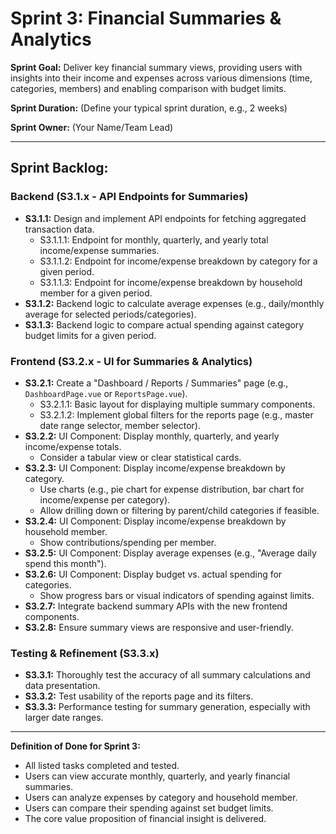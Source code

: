 # Sprint 3: Financial Summaries & Analytics

**Sprint Goal:** Deliver key financial summary views, providing users with insights into their income and expenses across various dimensions (time, categories, members) and enabling comparison with budget limits.

**Sprint Duration:** (Define your typical sprint duration, e.g., 2 weeks)

**Sprint Owner:** (Your Name/Team Lead)

---

## Sprint Backlog:

### Backend (S3.1.x - API Endpoints for Summaries)
- **S3.1.1:** Design and implement API endpoints for fetching aggregated transaction data.
    -   S3.1.1.1: Endpoint for monthly, quarterly, and yearly total income/expense summaries.
    -   S3.1.1.2: Endpoint for income/expense breakdown by category for a given period.
    -   S3.1.1.3: Endpoint for income/expense breakdown by household member for a given period.
- **S3.1.2:** Backend logic to calculate average expenses (e.g., daily/monthly average for selected periods/categories).
- **S3.1.3:** Backend logic to compare actual spending against category budget limits for a given period.

### Frontend (S3.2.x - UI for Summaries & Analytics)
- **S3.2.1:** Create a "Dashboard / Reports / Summaries" page (e.g., `DashboardPage.vue` or `ReportsPage.vue`).
    -   S3.2.1.1: Basic layout for displaying multiple summary components.
    -   S3.2.1.2: Implement global filters for the reports page (e.g., master date range selector, member selector).
- **S3.2.2:** UI Component: Display monthly, quarterly, and yearly income/expense totals.
    -   Consider a tabular view or clear statistical cards.
- **S3.2.3:** UI Component: Display income/expense breakdown by category.
    -   Use charts (e.g., pie chart for expense distribution, bar chart for income/expense per category).
    -   Allow drilling down or filtering by parent/child categories if feasible.
- **S3.2.4:** UI Component: Display income/expense breakdown by household member.
    -   Show contributions/spending per member.
- **S3.2.5:** UI Component: Display average expenses (e.g., "Average daily spend this month").
- **S3.2.6:** UI Component: Display budget vs. actual spending for categories.
    -   Show progress bars or visual indicators of spending against limits.
- **S3.2.7:** Integrate backend summary APIs with the new frontend components.
- **S3.2.8:** Ensure summary views are responsive and user-friendly.

### Testing & Refinement (S3.3.x)
- **S3.3.1:** Thoroughly test the accuracy of all summary calculations and data presentation.
- **S3.3.2:** Test usability of the reports page and its filters.
- **S3.3.3:** Performance testing for summary generation, especially with larger date ranges.

---
**Definition of Done for Sprint 3:**
- All listed tasks completed and tested.
- Users can view accurate monthly, quarterly, and yearly financial summaries.
- Users can analyze expenses by category and household member.
- Users can compare their spending against set budget limits.
- The core value proposition of financial insight is delivered.